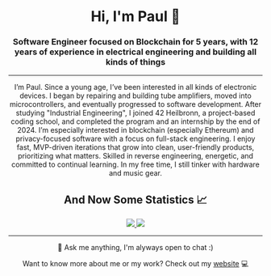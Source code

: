 <h1 align="center">
  <span>Hi, I'm Paul 👋</span>
</h1>
<h3 align="center">Software Engineer focused on Blockchain for 5 years, with 12 years of experience in electrical engineering and building all kinds of things</h3>

----
<p align="center">I’m Paul. Since a young age, I’ve been interested in all kinds of electronic devices. I began by repairing and building tube amplifiers, moved into microcontrollers, and eventually progressed to software development. After studying "Industrial Engineering", I joined 42 Heilbronn, a project-based coding school, and completed the program and an internship by the end of 2024. I’m especially interested in blockchain (especially Ethereum) and privacy-focused software with a focus on full-stack engineering. I enjoy fast, MVP-driven iterations that grow into clean, user-friendly products, prioritizing what matters. Skilled in reverse engineering, energetic, and committed to continual learning. In my free time, I still tinker with hardware and music gear.</p>

<h2 align="center">And Now Some Statistics 📈</h2>
<p align="center">
  <a href="https://wakatime.com/@pauldev">
    <img src="https://github-readme-stats.vercel.app/api/wakatime?username=pauldev&show_icons=true&theme=dark"/>
  </a>
  <a href="#">
    <img src="https://github-readme-stats.vercel.app/api/top-langs/?username=pauldev20&layout=compact&theme=dark"/>
  </a>
</p>

----
<p align="center">💬 Ask me anything, I'm alyways open to chat :)</p>
<p align="center">Want to know more about me or my work? Check out my <a href="https://pauldev.sh">website</a> 💻</p>

<!--
Here are some ideas to get you started:

- 🔭 I’m currently working on ...
- 🌱 I’m currently learning ...
- 👯 I’m looking to collaborate on ...
- 🤔 I’m looking for help with ...
- 💬 Ask me about ...
- 📫 How to reach me: ...
- 😄 Pronouns: ...
- ⚡ Fun fact: ...
-->
